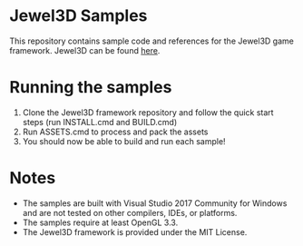 # Jewel3D Samples
This repository contains sample code and references for the Jewel3D game framework. Jewel3D can be found [here](https://github.com/EmilianC/Jewel3D).

# Running the samples
1. Clone the Jewel3D framework repository and follow the quick start steps (run INSTALL.cmd and BUILD.cmd)
2. Run ASSETS.cmd to process and pack the assets
3. You should now be able to build and run each sample!

# Notes
* The samples are built with Visual Studio 2017 Community for Windows and are not tested on other compilers, IDEs, or platforms.
* The samples require at least OpenGL 3.3.
* The Jewel3D framework is provided under the MIT License.